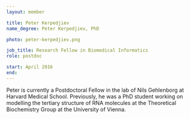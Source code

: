 ```yaml
---
layout: member

title: Peter Kerpedjiev
name_degree: Peter Kerpedjiev, PhD

photo: peter-kerpedjiev.png

job_title: Research Fellow in Biomedical Informatics
role: postdoc

start: April 2016
end: 
---
```

Peter is currently a Postdoctoral Fellow in the lab of Nils Gehlenborg at Harvard Medical School. Previously, he was a PhD student working on modelling the tertiary structure of RNA molecules at the Theoretical Biochemistry Group at the University of Vienna.